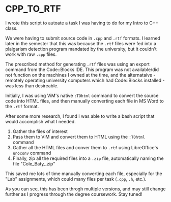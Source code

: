 # CPP_TO_RTF

I wrote this script to autoate a task I was having to do for my Intro to C++ class.

We were having to submit source code in `.cpp` and `.rtf` formats.  I learned
later in the semester that this was because the `.rtf` files were fed into a
plaigarism detection program mandated by the university, but it couldn't work
with raw `.cpp` files.

The prescribed method for generating `.rtf` files was using an export command
from the Code::Blocks IDE. This program was not available/did not function on
the machines I owned at the time, and the alternataive - remotely operating
university computers which had Code::Blocks installed - was less than
desireable.

Initially, I was using ViM's native `:TOhtml` command to convert the source code
into HTML files, and then manually converting each file in MS Word to the `.rtf`
format.

After some more research, I found I was able to write a bash script that would
accomplish what I needed.

1. Gather the files of interest
2. Pass them to ViM and convert them to HTML using the `:TOhtml` command
3. Gather all the HTML files and conver them to `.rtf` using LibreOffice's
`unoconv` command
4. Finally, zip all the required files into a `.zip` file, automatically naming
the file "Cole_Baty_<project folder name>.zip"

This saved me lots of time manually converting each file, especially for the
"Lab" assignments, which could many files per task (`.cpp`, `.h`, etc.).

As you can see, this has been throgh multiple versions, and may still change
further as I progress through the degree coursework.  Stay tuned!

